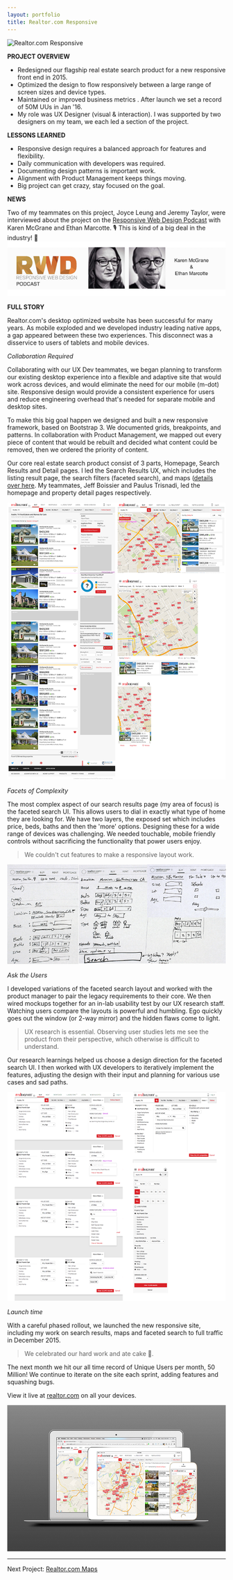 ```yaml
---
layout: portfolio
title: Realtor.com Responsive
---
```


![Realtor.com Responsive](/assets/rdc_responsive/responsive_srp_list3.gif)


**PROJECT OVERVIEW**

* Redesigned our flagship real estate search product for a new responsive front end in 2015. 
* Optimized the design to flow responsively between a large range of screen sizes and device types. 
* Maintained or improved business metrics . After launch we set a record of 50M UUs  in Jan '16. 
* My role was UX Designer (visual & interaction). I was supported by two designers on my team, we each led a section of the project. 


**LESSONS LEARNED**

* Responsive design requires a balanced approach for features and flexibility.
* Daily communication with developers was required.
* Documenting design patterns is important work.
* Alignment with Product Management keeps things moving.
* Big project can get crazy, stay focused on the goal.


**NEWS**

Two of my teammates on this project, Joyce Leung and Jeremy Taylor, were interviewed about the project on the [Responsive Web Design Podcast](http://responsivewebdesign.com/podcast/) with Karen McGrane and Ethan Marcotte. 🎙 This is kind of a big deal in the industry! 💯
[![RWD](/assets/rdc_responsive/RWD.png)](http://responsivewebdesign.com/podcast/)


 
**FULL STORY**

Realtor.com's desktop optimized website has been successful for many years. As mobile exploded and we developed industry leading native apps, a gap appeared between these two experiences. This disconnect  was a disservice to users of tablets and mobile devices.

*Collaboration Required*

Collaborating with our UX Dev teammates, we began planning to transform our existing desktop experience into a flexible and adaptive site that would work across devices, and would eliminate the need for our mobile (m-dot) site. Responsive design would provide a consistent experience for users and reduce engineering overhead that's needed for separate mobile and desktop sites.

To make this big goal happen we designed and built a new responsive framework, based on Bootstrap 3. We documented grids, breakpoints, and patterns. In collaboration with Product Management, we mapped out every piece of content that would be rebuilt and decided what content could be removed, then we ordered the priority of content.

Our core real estate search product consist of 3 parts, Homepage, Search Results and Detail pages. I led the Search Results UX, which includes the listing result page, the search filters (faceted search), and maps ([details over here](/portfolio/rdc_maps). My teammates, Jeff Boissier and Paulus Trisnadi, led the homepage and property detail pages respectively. 

![Search Results Mockups](/assets/rdc_responsive/srp_mocks.png)

*Facets of Complexity*

The most complex aspect of our search results page (my area of focus) is the faceted search UI. This allows users to dial in exactly what type of home they are looking for. We have two layers, the exposed set which includes price, beds, baths and then the 'more' options. Designing these for a wide range of devices was challenging. We needed touchable, mobile friendly controls without sacrificing the functionality that power users enjoy. 

> We couldn't cut features to make a responsive layout work. 

![Search Facet concepts](/assets/rdc_responsive/facets_sketch1.png)

*Ask the Users*

I developed variations of the faceted search layout and worked with the product manager to pair the legacy requirements to their core. We then wired mockups together for an in-lab usability test by our UX research staff. Watching users compare the layouts is powerful and humbling. Ego quickly goes out the window (or 2-way mirror) and the hidden flaws come to light. 

> UX research is essential. Observing user studies lets me see the product from their perspective, which otherwise is difficult to understand. 

Our research learnings helped us choose a design direction for the faceted search UI. I then worked with UX developers to iteratively implement the features, adjusting the design with their input and planning for various use cases and sad paths.

![Search Facets](/assets/rdc_responsive/facets.png)

*Launch time*

With a careful phased rollout, we launched the new responsive site, including my work on search results, maps and faceted search to full traffic in December 2015. 

>We celebrated our hard work and ate cake 🍰. 

The next month we hit our all time record of Unique Users per month, 50 Million! We continue to iterate on the site each sprint, adding features and squashing bugs. 

View it live at [realtor.com](http://www.realtor.com) on all your devices.

![Realtor.com Responsive](/assets/rdc_responsive/responsive-sizes.png)

----
Next Project: [Realtor.com Maps](/portfolio/rdc_maps/)


